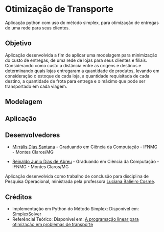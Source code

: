 # Otimização de Transporte
Aplicação python com uso do método simplex, para otimização de entregas de uma rede para seus clientes.

## Objetivo
Aplicação desenvolvida a fim de aplicar uma modelagem para minimização do custo de entregas, de uma rede de lojas para seus clientes e filiais. Considerando como custo a distância entre as origens e destinos e determinando quais lojas entregaram a quantidade de produtos, levando em consideração o estoque de cada loja, a quantidade requisitada de cada destino, a quantidade de frota para entrega e o máximo que pode ser transportado em cada viagem.


## Modelagem


## Aplicação


## Desenvolvedores

- [Mirrális Dias Santana](https://github.com/MirrasHue) - Graduando em Ciência da Computação - IFNMG - Montes Claros/MG

- [Reinaldo Junio Dias de Abreu](https://github.com/ReinaldoDiasAbreu) - Graduando em Ciência da Computação - IFNMG - Montes Claros/MG

Aplicação desenvolvida como trabalho de conclusão para disciplina de Pesquisa Operacional, ministrada pela professora [Luciana Balieiro Cosme](https://github.com/lucianaa/).

## Créditos

 - Implementação em Python do Método Simplex: Disponível em: [SimplexSolver](https://github.com/MichaelStott/SimplexSolver)
 - Referêncial Teórico: Disponível em: [A programação linear para otimização em problemas de transporte](https://repositorio.ufpb.br/jspui/handle/123456789/2484)
